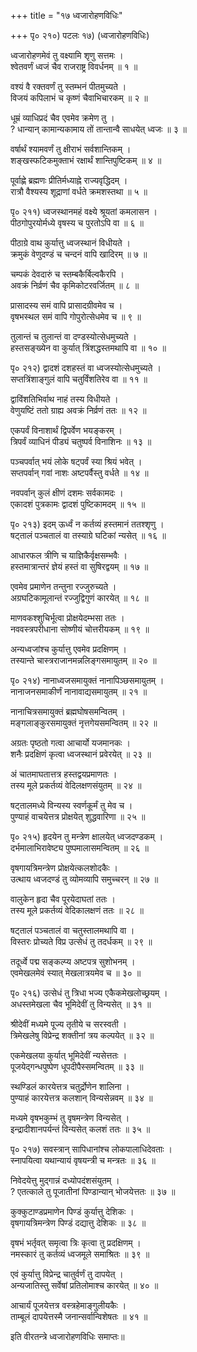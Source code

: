 +++
title = "१७ ध्वजारोहणविधिः"

+++
पृ० २१०) पटलः १७) (ध्वजारोहणविधिः)  
  
ध्वजारोहणमेवं तु वक्ष्यामि शृणु सत्तमः ।  
श्वेतवर्णं ध्वजं चैव राजराष्ट्र विवर्धनम् ॥ १ ॥   
  
वश्यं वै रक्तवर्णं तु स्तम्भनं पीतमुच्यते ।  
विजयं कपिलाभं च कृष्णं चैवाभिचारकम् ॥ २ ॥   
  
धूम्रं व्याधिप्रदं चैव एवमेव क्रमेण तु ।  
? धान्यान् कामान्यकामाय तों तान्तान्वै साधयेत् ध्वजः ॥ ३ ॥   
  
वर्षार्थं श्यामवर्णं तु क्षीराभं सर्वशान्तिकम् ।  
शङ्खस्फटिकमुक्ताभं रक्षार्थं शान्तिपुष्टिकम् ॥ ४ ॥   
  
पूर्वाह्णे ब्रह्मणः प्रीतिर्मध्याह्ने राज्यवृद्धिदम् ।  
रात्रौ वैश्यस्य शूद्राणां वर्धते क्रमशस्तथा ॥ ५ ॥   
  
पृ० २११) ध्वजस्थानमहं वक्ष्ये श्रूयतां कमलासन ।  
पीठगोपुरयोर्मध्ये वृषस्य च पुरतोऽपि वा ॥ ६ ॥   
  
पीठाग्रे वाथ कुर्यात्तु ध्वजस्थानं विधीयते ।  
क्रमुकं वेणुदण्डं च चन्दनं वापि खादिरम् ॥ ७ ॥   
  
चम्पकं देवदारुं च स्तम्बकैर्बिल्वकैरपि ।  
अवक्रं निर्व्रणं चैव कृमिकोटरवर्जितम् ॥ ८ ॥   
  
प्रासादस्य समं वापि प्रासादग्रीवमेव च ।  
वृषभस्थल समं वापि गोपुरोत्सेधमेव च ॥ ९ ॥  
  
तुलान्तं च तुलान्तं वा दण्डस्योत्सेधमुच्यते ।  
हस्तसङ्ख्येन वा कुर्यात् त्रिंशद्धस्तमथापि वा ॥ १० ॥   
  
पृ० २१२) द्वादशं दशहस्तं वा ध्वजस्योत्सेधमुच्यते ।  
सप्तत्रिंशाङ्गुलं वापि चतुर्विंशतिरेव वा ॥ ११ ॥   
  
द्वाविंशतिभिर्वाथ नाहं तस्य विधीयते ।  
वेणुयष्टिं ततो ग्राह्य अवक्रं निर्व्रणं ततः ॥ १२ ॥   
  
एकपर्वं विनाशार्थं द्विपर्वेण भयङ्करम् ।  
त्रिपर्वं व्याधिनं पीड्यं चतुष्पर्व विनाशिनः ॥ १३ ॥   
  
पञ्चपर्वात् भयं लोके षट्पर्वं स्या श्रियं भवेत् ।  
सप्तपर्वान् गवां नाशः अष्टपर्वैस्तु वर्धते ॥ १४ ॥   
  
नवपर्वान् कुलं क्षीणं दशमः सर्वकामदः ।  
एकादशं पुत्रकामः द्वादशं पुष्टिकामदम् ॥ १५ ॥  
  
पृ० २१३) इदम् ऊर्ध्वं न कर्तव्यं हस्तमानं ततश्शृणु ।  
षट्तालं पञ्चतालं वा तस्याग्रे घटिकां न्यसेत् ॥ १६ ॥   
  
आधारफल त्रीणि च याज्ञिकैर्वृक्षसम्भवैः ।  
हस्तमात्रान्तरं ज्ञेयं हस्तं वा सुषिरद्वयम् ॥ १७ ॥   
  
एवमेव प्रमाणेन तन्तुना रज्जुरुच्यते ।  
अग्रघटिकामूलान्तं रज्जुद्विगुणं कारयेत् ॥ १८ ॥   
  
माणवकश्शुचिर्भूत्वा प्रोक्षयेदम्भसा ततः ।  
नववस्त्रपरीधाना सोष्णीयं चोत्तरीयकम् ॥ १९ ॥   
  
अन्यध्वजांश्च कुर्यात्तु एवमेव प्रदक्षिणम् ।  
तस्यान्ते चास्त्रराजानमन्नलिङ्गसमायुतम् ॥ २० ॥  
  
पृ० २१४) नानाध्वजसमायुक्तं नानापिञ्छसमायुतम् ।  
नानाजनसमाकीर्णं नानावाद्यसमायुतम् ॥ २१ ॥  
  
नानाचित्रसमायुक्तं ब्रह्मघोषसमन्वितम् ।  
मङ्गलाङ्कुरसमायुक्तं नृत्तगेयसमन्वितम् ॥ २२ ॥   
  
अग्रतः पृष्ठतो गत्वा आचार्यो यजमानकः ।  
शनैः प्रदक्षिणं कृत्वा ध्वजस्थानं प्रवेरयेत् ॥ २३ ॥  
  
अं चातमाघतात्तत्र हस्तद्वयप्रमाणतः ।  
तस्य मूले प्रकर्तव्यं वेदिलक्षणसंयुतम् ॥ २४ ॥   
  
षट्तालमध्ये विन्यस्य स्वर्णकूर्मं तु मेव च ।  
पुण्याहं वाचयेत्तत्र प्रोक्षयेत् शुद्धवारिणा ॥ २५ ॥   
  
पृ० २१५) हृदयेन तु मन्त्रेण क्षालयेत् ध्वजदण्डकम् ।  
दर्भमालाभिरावेष्ट्य पुष्पमालासमन्वितम् ॥ २६ ॥   
  
वृषगायत्रिमन्त्रेण प्रोक्षयेत्कलशोदकैः ।  
उत्थाय ध्वजदण्डं तु व्योमव्यापि समुच्चरन् ॥ २७ ॥   
  
वालुकेन हृदा चैव पूरयेदाघतां ततः ।  
तस्य मूले प्रकर्तव्यं वेदिकालक्षणं ततः ॥ २८ ॥   
  
षट्तालं पञ्चतालं वा चतुस्तालमथापि वा ।  
विस्तरः प्रोच्यते विप्र उत्सेधं तु तदर्धकम् ॥ २९ ॥  
  
तदूर्ध्वे पद्म सङ्कल्प्य अष्टपत्र सुशोभनम् ।  
एवमेखलमेवं स्यात् मेखलात्रयमेव च ॥ ३० ॥  
  
पृ० २१६) उत्सेधं तु त्रिधा भज्य एकैकमेखलोच्छ्रयम् ।  
अधस्तमेखला चैव भूमिदेवीं तु विन्यसेत् ॥ ३१ ॥   
  
श्रीदेवीं मध्यमे पूज्य तृतीये च सरस्वती ।  
त्रिमेखलेषु विप्रेन्द्र शक्तीनां त्रय कल्पयेत् ॥ ३२ ॥   
  
एकमेखलया कुर्यात् भूमिदेवीं न्यसेत्ततः ।  
पूजयेद्गन्धपुष्पेण धूपदीपैस्समन्वितम् ॥ ३३ ॥  
  
स्थण्डिलं कारयेत्तत्र चतुर्द्रोणेन शालिना ।  
पुण्याहं कारयेत्तत्र कलशान् विन्यसेन्नवम् ॥ ३४ ॥   
  
मध्यमे वृषभकुम्भं तु वृषमन्त्रेण विन्यसेत् ।  
इन्द्रादीशानपर्यन्तं विन्यसेत् कलशं ततः ॥ ३५ ॥   
  
पृ० २१७) सवस्त्रान् सापिधानांश्च लोकपालाधिदेवताः ।  
स्नापयित्वा यथान्यायं वृषयन्त्री च मन्त्रतः ॥ ३६ ॥  
  
निवेदयेत्तु मुद्गान्नं दध्योपदंशसंयुतम् ।  
? एतत्काले तु पूजातीनां पिण्डान्यान् भोजयेत्ततः ॥ ३७ ॥   
  
कुक्कुटाण्डप्रमाणेन पिण्डं कुर्यात्तु देशिकः ।  
वृषगायत्रिमन्त्रेण पिण्डं दद्यात्तु देशिकः ॥ ३८ ॥   
  
वृषभं भर्तृवत् समृत्वा त्रिः कृत्वा तु प्रदक्षिणम् ।  
नमस्कारं तु कर्तव्यं ध्वजमूले समाश्रितः ॥ ३९ ॥   
  
एवं कुर्यात्तु विप्रेन्द्र चातुर्वर्णं तु दापयेत् ।  
अन्यजातिस्तु सर्वेषां प्रतिलोमाश्च कारयेत् ॥ ४० ॥   
  
आचार्यं पूजयेत्तत्र वस्त्रहेमाङ्गुलीयकैः ।  
ताम्बूलं दापयेत्तस्मै जनान्सर्वान्विशेषतः ॥ ४१ ॥   
  
इति वीरतन्त्रे ध्वजारोहणविधिः समाप्तः॥   
  